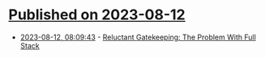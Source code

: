 # [Published on 2023-08-12](index.md)

* [2023-08-12, 08:09:43](https://lobste.rs/s/vuuagb/reluctant_gatekeeping_problem_with_full) - [Reluctant Gatekeeping: The Problem With Full Stack](https://medium.com/@Heydon/reluctant-gatekeeping-the-problem-with-full-stack-e9ad836570f6)
